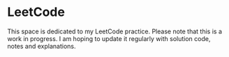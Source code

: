 # LeetCode

This space is dedicated to my LeetCode practice. Please note that this is a work in progress. I am hoping to update it regularly with solution code, notes and explanations. 
